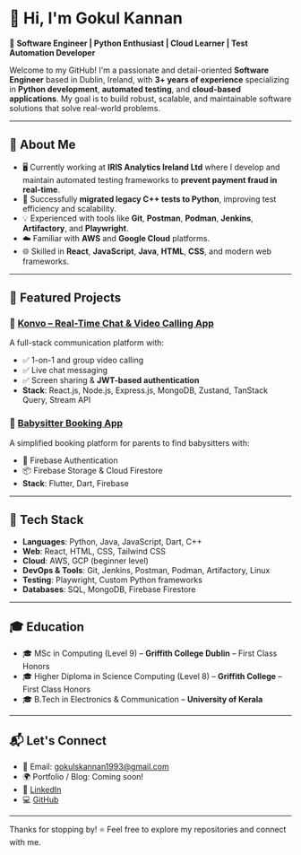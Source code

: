 # 👋 Hi, I'm Gokul Kannan

🎯 **Software Engineer | Python Enthusiast | Cloud Learner | Test Automation Developer**

Welcome to my GitHub! I'm a passionate and detail-oriented **Software Engineer** based in Dublin, Ireland, with **3+ years of experience** specializing in **Python development**, **automated testing**, and **cloud-based applications**. My goal is to build robust, scalable, and maintainable software solutions that solve real-world problems.

---

## 🧠 About Me

- 🖥️ Currently working at **IRIS Analytics Ireland Ltd** where I develop and maintain automated testing frameworks to **prevent payment fraud in real-time**.
- 🔄 Successfully **migrated legacy C++ tests to Python**, improving test efficiency and scalability.
- 💡 Experienced with tools like **Git**, **Postman**, **Podman**, **Jenkins**, **Artifactory**, and **Playwright**.
- ☁️ Familiar with **AWS** and **Google Cloud** platforms.
- 🌐 Skilled in **React**, **JavaScript**, **Java**, **HTML**, **CSS**, and modern web frameworks.

---

## 🧪 Featured Projects

### 🔹 [Konvo – Real-Time Chat & Video Calling App](https://github.com/gokulskannan1993/konvo-video-calling-app-MERN-Stack)
A full-stack communication platform with:
- ✅ 1-on-1 and group video calling
- ✅ Live chat messaging
- ✅ Screen sharing & **JWT-based authentication**
- **Stack**: React.js, Node.js, Express.js, MongoDB, Zustand, TanStack Query, Stream API

### 🔹 [Babysitter Booking App](https://github.com/gokulskannan1993/babysitter_booking_app)
A simplified booking platform for parents to find babysitters with:
- 🔐 Firebase Authentication
- 📦 Firebase Storage & Cloud Firestore
- **Stack**: Flutter, Dart, Firebase

---

## 🔧 Tech Stack

- **Languages**: Python, Java, JavaScript, Dart, C++
- **Web**: React, HTML, CSS, Tailwind CSS
- **Cloud**: AWS, GCP (beginner level)
- **DevOps & Tools**: Git, Jenkins, Postman, Podman, Artifactory, Linux
- **Testing**: Playwright, Custom Python frameworks
- **Databases**: SQL, MongoDB, Firebase Firestore

---

## 🎓 Education

- 🎓 MSc in Computing (Level 9) – **Griffith College Dublin** – First Class Honors
- 🎓 Higher Diploma in Science Computing (Level 8) – **Griffith College** – First Class Honors
- 🎓 B.Tech in Electronics & Communication – **University of Kerala**

---

## 📬 Let's Connect

- 📧 Email: [gokulskannan1993@gmail.com](mailto:gokulskannan1993@gmail.com)
- 🌍 Portfolio / Blog: Coming soon!
- 🔗 [LinkedIn](https://www.linkedin.com/in/gokulskannan1993)
- 💻 [GitHub](https://github.com/gokulskannan1993)

---

Thanks for stopping by! ⭐️ Feel free to explore my repositories and connect with me.
